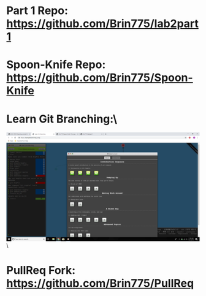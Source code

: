 # Part 1 Repo: https://github.com/Brin775/lab2part1
# Spoon-Knife Repo: https://github.com/Brin775/Spoon-Knife
# Learn Git Branching:\
![Screenshot](images/git_branching.png)\
# PullReq Fork: https://github.com/Brin775/PullReq
